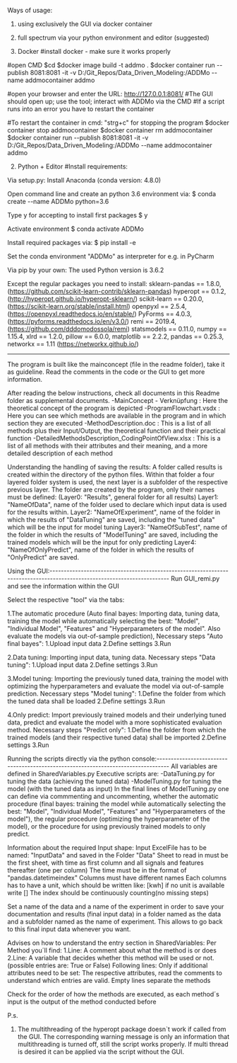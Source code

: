 Ways of usage:
1. using exclusively the GUI via docker container 
2. full spectrum via your python environment and editor (suggested) 

1. Docker
#install docker - make sure it works properly

#open CMD
$cd <Path to ADDMo Repo>
$docker image build -t addmo .
$docker container run --publish 8081:8081 -it -v D:/Git_Repos/Data_Driven_Modeling:/ADDMo --name addmocontainer addmo

#open your browser and enter the URL: http://127.0.0.1:8081/
#The GUI should open up; use the tool; interact with ADDMo via the CMD
#If a script runs into an error you have to restart the container 

#To restart the container in cmd:
"strg+c" for stopping the program
$docker container stop addmocontainer
$docker container rm addmocontainer
$docker container run --publish 8081:8081 -it -v D:/Git_Repos/Data_Driven_Modeling:/ADDMo --name addmocontainer addmo

2. Python + Editor
#Install requirements:

Via setup.py:
Install Anaconda (conda version: 4.8.0)

Open command line and create an python 3.6 environment via:
$ conda create --name ADDMo python=3.6 

Type y for accepting to install first packages
$ y

Activate environment
$ conda activate ADDMo

Install required packages via:
$ pip install -e <Path to your local ADDMo repo>

Set the conda environment "ADDMo" as interpreter for e.g. in PyCharm

Via pip by your own:
The used Python version is 3.6.2

Except the regular packages you need to install:
sklearn-pandas   ==  1.8.0,     (https://github.com/scikit-learn-contrib/sklearn-pandas)
hyperopt         ==  0.1.2,     (http://hyperopt.github.io/hyperopt-sklearn/)
scikit-learn     ==  0.20.0,    (https://scikit-learn.org/stable/install.html)
openpyxl         ==  2.5.4,     (https://openpyxl.readthedocs.io/en/stable/)
PyForms          ==  4.0.3,     (https://pyforms.readthedocs.io/en/v3.0/)
remi             == 2019.4,     (https://github.com/dddomodossola/remi)
statsmodels      ==  0.11.0,
numpy             == 1.15.4,
xlrd            ==  1.2.0,
pillow          == 6.0.0,
matplotlib      == 2.2.2,
pandas        == 0.25.3, 
networkx        ==   1.11       (https://networkx.github.io/)


-------------------------------------------------------------------------------
The program is built like the mainconcept (file in the readme folder), take it as guideline.
Read the comments in the code or the GUI to get more information.

After reading the below instructions, check all documents in this Readme folder as supplemental documents.
-MainConcept - Verknüpfung : Here the theoretical concept of the program is depicted
-ProgramFlowchart.vsdx : Here you can see which methods are available in the program and in which section they are executed
-MethodDescription.doc : This is a list of all methods plus their Input/Output, the theoretical function and their practical function
-DetailedMethodsDescription_CodingPointOfView.xlsx : This is a list of all methods with their attributes and their meaning, and a more detailed description of each method

Understanding the handling of saving the results:
A folder called results is created within the directory of the python files.
Within that folder a four layered folder system is used, the next layer is a subfolder of the respective previous layer.
The folder are created by the program, only their names must be defined:
	(Layer0: "Results", general folder for all results)
	Layer1: "NameOfData", name of the folder used to declare which input data is used for the results within.
	Layer2: "NameOfExperiment", name of the folder in which the results of "DataTuning" are saved, including the "tuned data" which will be the input for model tuning
	Layer3: "NameOfSubTest", name of the folder in which the results of "ModelTuning" are saved, including the trained models which will be the input for only predicting
	Layer4: "NameOfOnlyPredict", name of the folder in which the results of "OnlyPredict" are saved.


Using the GUI:------------------------------------------------------------------------------------------------------------------------
Run GUI_remi.py and see the information within the GUI

Select the respective "tool" via the tabs:

1.The automatic procedure (Auto final bayes: Importing data, tuning data, training the model while automatically
selecting the best: "Model", "Individual Model", "Features" and "Hyperparameters of the model". Also evaluate the models via out-of-sample prediction), 
Necessary steps "Auto final bayes":
	1.Upload input data
	2.Define settings
	3.Run

2.Data tuning: Importing input data, tuning data.
Necessary steps "Data tuning":
	1.Upload input data
	2.Define settings
	3.Run

3.Model tuning: Importing the previously tuned data, training the model with optimizing the hyperparameters and evaluate the model via out-of-sample prediction.
Necessary steps "Model tuning":
	1.Define the folder from which the tuned data shall be loaded
	2.Define settings
	3.Run

4.Only predict: Import previously trained models and their underlying tuned data, predict and evaluate the model with a more sophisticated evaluation method.
Necessary steps "Predict only":
	1.Define the folder from which the trained models (and their respective tuned data) shall be imported
	2.Define settings
	3.Run


Running the scripts directly via the python console:----------------------------------------------------------------------------------
All variables are defined in SharedVariables.py
Executive scripts are:
	-DataTuning.py for tuning the data (achieving the tuned data)
	-ModelTuning.py for tuning the model (with the tuned data as input)
		In the final lines of ModelTuning.py one can define via commmenting and uncommenting,
		whether the automatic procedure (final bayes: training the model while automatically selecting the best: "Model", "Individual Model", "Features" and "Hyperparameters of the model"), 
		the regular procedure (optimizing the hyperparameter of the model),
		or the procedure for using previously trained models to only predict.

Information about the required Input shape:
Input ExcelFile has to be named: "InputData" and saved in the Folder "Data"
Sheet to read in must be the first sheet, with time as first column and all signals and features thereafter (one per column)
The time must be in the format of "pandas.datetimeindex"
Columns must have different names
Each columns has to have a unit, which should be written like: [kwh] if no unit is available write []
The index should be continuously counting(no missing steps)

Set a name of the data and a name of the experiment in order to save your documentation and results (final input data) in a folder named as the data and a subfolder named as the name of experiment.
This allows to go back to this final input data whenever you want. 

Advises on how to understand the entry section in SharedVariables:
Per Method you´ll find:
1.Line: A comment about what the method is or does
2.Line: A variable that decides whether this method will be used or not. (possible entries are: True or False)
Following lines: Only if additional attributes need to be set: The respective attributes, read the comments to understand which entries are valid.
Empty lines separate the methods

Check for the order of how the methods are executed, as each method´s input is the output of the method conducted before

P.s.
1. The multithreading of the hyperopt package doesn`t work if called from the GUI. The corresponding warning message is only an information that multithreading is turned off, still the script works properly. If multi thread is desired it can be applied via the script without the GUI. 
